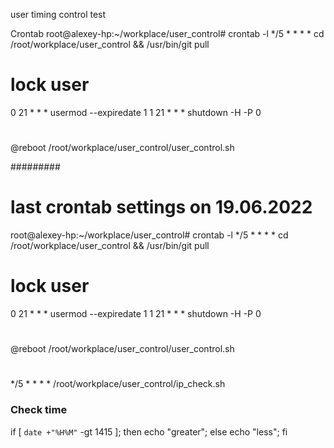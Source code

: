 user timing control
test

Crontab
root@alexey-hp:~/workplace/user_control# crontab -l
*/5 * * * * cd /root/workplace/user_control && /usr/bin/git pull
# lock user
0 21 * * * usermod --expiredate 1
1 21 * * * shutdown -H -P 0
#
@reboot /root/workplace/user_control/user_control.sh

#########
# last crontab settings on 19.06.2022
root@alexey-hp:~/workplace/user_control# crontab -l
*/5 * * * * cd /root/workplace/user_control && /usr/bin/git pull
# lock user
0 21 * * * usermod --expiredate 1
1 21 * * * shutdown -H -P 0
#
@reboot /root/workplace/user_control/user_control.sh
#
*/5 * * * * /root/workplace/user_control/ip_check.sh

### Check time
if [ `date +"%H%M"` -gt 1415 ]; 
    then 
    echo "greater";
else 
    echo "less";
fi

